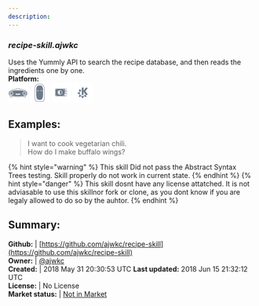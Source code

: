 ```yaml
---
description: 
---
```


### _recipe-skill.ajwkc_  
Uses the Yummly API to search the recipe database, and then reads the ingredients one by one.  
**Platform:**  
 ![Mark I](../.gitbook/assets/mark-1-icon.png)  ![Mark II](../.gitbook/assets/mark-2-icon.png)  ![Picroft](../.gitbook/assets/picroft-icon.png)  ![plasmoid](../.gitbook/assets/kde.png)   
## Examples:  
> I want to cook vegetarian chili.  
> How do I make buffalo wings?  
  
{% hint style="warning" %}
This skill Did not pass the Abstract Syntax Trees testing. Skill properly do not work in current state.
{% endhint %}
{% hint style="danger" %}
This skill dosnt have any license attatched. It is not adviasable to use this skillnor fork or clone, as you dont know if you are legaly allowed to do so by the auhtor.
{% endhint %}
  
## Summary:  
**Github:** | [https://github.com/ajwkc/recipe-skill](https://github.com/ajwkc/recipe-skill)  
**Owner:** | [@ajwkc](https://github.com/ajwkc)  
**Created:** | 2018 May 31 20:30:53 UTC  **Last updated:** 2018 Jun 15 21:32:12 UTC  
**License:** | No License  
**Market status:** | [Not in Market](https://market.mycroft.ai/skill/)  
